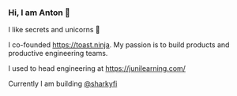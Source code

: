 ### Hi, I am Anton 👋

I like secrets and unicorns 🦄

I co-founded https://toast.ninja. My passion is to build products and productive engineering teams.

I used to head engineering at https://junilearning.com/

Currently I am building [@sharkyfi](http://sharky.fi/)
